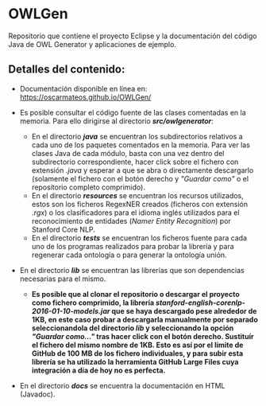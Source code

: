 # OWLGen
Repositorio que contiene el proyecto Eclipse y la documentación del código Java de OWL Generator y aplicaciones de ejemplo.

## Detalles del contenido:
  - Documentación disponible en línea en: https://oscarmateos.github.io/OWLGen/
  - Es posible consultar el código fuente de las clases comentadas en la memoria. Para ello dirigirse al directorio **_src/owlgenerator_**:
    * En el directorio **_java_** se encuentran los subdirectorios relativos a cada uno de los paquetes comentados en la memoria. Para ver las clases Java de cada módulo, basta con una vez dentro del subdirectorio correspondiente, hacer click sobre el fichero con extensión *.java* y esperar a que se abra o directamente descargarlo (solamente el fichero con el botón derecho y *"Guardar como"* o el repositorio completo comprimido). 
    * En el directorio **_resources_** se encuentran los recursos utilizados, estos son los ficheros RegexNER creados (ficheros con extensión *.rgx*) o los clasificadores para el idioma inglés utilizados para el reconocimiento de entidades (*Namer Entity Recognition*) por Stanford Core NLP.
    * En el directorio **_tests_** se encuentran los ficheros fuente para cada uno de los programas realizados para probar la librería y para regenerar cada ontología o para generar la ontología unión.
    
  - En el directorio **_lib_** se encuentran las librerías que son dependencias necesarias para el mismo. 
    * __Es posible que al clonar el repositorio o descargar el proyecto como fichero comprimido, la librería *stanford-english-corenlp-2016-01-10-models.jar* que se haya descargado pese alrededor de 1KB, en este caso probar a descargarla manualmente por separado seleccionandola del directorio **_lib_** y seleccionando la opción *"Guardar como..."* tras hacer click con el botón derecho. Sustituír el fichero del mismo nombre de 1KB. 
    Esto es así por el límite de GitHub de 100 MB de los fichero individuales, y para subir esta librería se ha utilizado la herramienta GitHub Large Files cuya integración a día de hoy no es perfecta.__ 
    
  - En el directorio **_docs_** se encuentra la documentación en HTML (Javadoc). 
